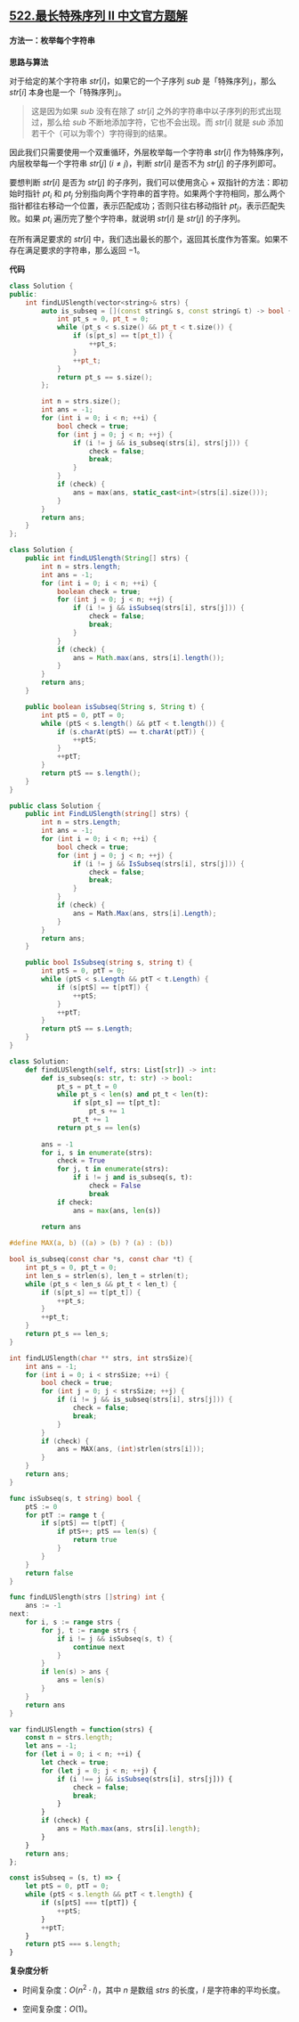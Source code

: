 ## [522.最长特殊序列 II 中文官方题解](https://leetcode.cn/problems/longest-uncommon-subsequence-ii/solutions/100000/zui-chang-te-shu-xu-lie-ii-by-leetcode-s-bo2e)
#### 方法一：枚举每个字符串

**思路与算法**

对于给定的某个字符串 $\textit{str}[i]$，如果它的一个子序列 $\textit{sub}$ 是「特殊序列」，那么 $\textit{str}[i]$ 本身也是一个「特殊序列」。

> 这是因为如果 $\textit{sub}$ 没有在除了 $\textit{str}[i]$ 之外的字符串中以子序列的形式出现过，那么给 $\textit{sub}$ 不断地添加字符，它也不会出现。而 $\textit{str}[i]$ 就是 $\textit{sub}$ 添加若干个（可以为零个）字符得到的结果。

因此我们只需要使用一个双重循环，外层枚举每一个字符串 $\textit{str}[i]$ 作为特殊序列，内层枚举每一个字符串 $\textit{str}[j]~(i \neq j)$，判断 $\textit{str}[i]$ 是否不为 $\textit{str}[j]$ 的子序列即可。

要想判断 $\textit{str}[i]$ 是否为 $\textit{str}[j]$ 的子序列，我们可以使用贪心 + 双指针的方法：即初始时指针 $\textit{pt}_i$ 和 $\textit{pt}_j$ 分别指向两个字符串的首字符。如果两个字符相同，那么两个指针都往右移动一个位置，表示匹配成功；否则只往右移动指针 $\textit{pt}_j$，表示匹配失败。如果 $\textit{pt}_i$ 遍历完了整个字符串，就说明 $\textit{str}[i]$ 是 $\textit{str}[j]$ 的子序列。

在所有满足要求的 $\textit{str}[i]$ 中，我们选出最长的那个，返回其长度作为答案。如果不存在满足要求的字符串，那么返回 $-1$。

**代码**

```C++ [sol1-C++]
class Solution {
public:
    int findLUSlength(vector<string>& strs) {
        auto is_subseq = [](const string& s, const string& t) -> bool {
            int pt_s = 0, pt_t = 0;
            while (pt_s < s.size() && pt_t < t.size()) {
                if (s[pt_s] == t[pt_t]) {
                    ++pt_s;
                }
                ++pt_t;
            }
            return pt_s == s.size();
        };

        int n = strs.size();
        int ans = -1;
        for (int i = 0; i < n; ++i) {
            bool check = true;
            for (int j = 0; j < n; ++j) {
                if (i != j && is_subseq(strs[i], strs[j])) {
                    check = false;
                    break;
                }
            }
            if (check) {
                ans = max(ans, static_cast<int>(strs[i].size()));
            }
        }
        return ans;
    }
};
```

```Java [sol1-Java]
class Solution {
    public int findLUSlength(String[] strs) {
        int n = strs.length;
        int ans = -1;
        for (int i = 0; i < n; ++i) {
            boolean check = true;
            for (int j = 0; j < n; ++j) {
                if (i != j && isSubseq(strs[i], strs[j])) {
                    check = false;
                    break;
                }
            }
            if (check) {
                ans = Math.max(ans, strs[i].length());
            }
        }
        return ans;
    }

    public boolean isSubseq(String s, String t) {
        int ptS = 0, ptT = 0;
        while (ptS < s.length() && ptT < t.length()) {
            if (s.charAt(ptS) == t.charAt(ptT)) {
                ++ptS;
            }
            ++ptT;
        }
        return ptS == s.length();
    }
}
```

```C# [sol1-C#]
public class Solution {
    public int FindLUSlength(string[] strs) {
        int n = strs.Length;
        int ans = -1;
        for (int i = 0; i < n; ++i) {
            bool check = true;
            for (int j = 0; j < n; ++j) {
                if (i != j && IsSubseq(strs[i], strs[j])) {
                    check = false;
                    break;
                }
            }
            if (check) {
                ans = Math.Max(ans, strs[i].Length);
            }
        }
        return ans;
    }

    public bool IsSubseq(string s, string t) {
        int ptS = 0, ptT = 0;
        while (ptS < s.Length && ptT < t.Length) {
            if (s[ptS] == t[ptT]) {
                ++ptS;
            }
            ++ptT;
        }
        return ptS == s.Length;
    }
}
```

```Python [sol1-Python3]
class Solution:
    def findLUSlength(self, strs: List[str]) -> int:
        def is_subseq(s: str, t: str) -> bool:
            pt_s = pt_t = 0
            while pt_s < len(s) and pt_t < len(t):
                if s[pt_s] == t[pt_t]:
                    pt_s += 1
                pt_t += 1
            return pt_s == len(s)
        
        ans = -1
        for i, s in enumerate(strs):
            check = True
            for j, t in enumerate(strs):
                if i != j and is_subseq(s, t):
                    check = False
                    break
            if check:
                ans = max(ans, len(s))
        
        return ans
```

```C [sol1-C]
#define MAX(a, b) ((a) > (b) ? (a) : (b))

bool is_subseq(const char *s, const char *t) {
    int pt_s = 0, pt_t = 0;
    int len_s = strlen(s), len_t = strlen(t);
    while (pt_s < len_s && pt_t < len_t) {
        if (s[pt_s] == t[pt_t]) {
            ++pt_s;
        }
        ++pt_t;
    }
    return pt_s == len_s;
}

int findLUSlength(char ** strs, int strsSize){
    int ans = -1;
    for (int i = 0; i < strsSize; ++i) {
        bool check = true;
        for (int j = 0; j < strsSize; ++j) {
            if (i != j && is_subseq(strs[i], strs[j])) {
                check = false;
                break;
            }
        }
        if (check) {
            ans = MAX(ans, (int)strlen(strs[i]));
        }
    }
    return ans;
}
```

```go [sol1-Golang]
func isSubseq(s, t string) bool {
    ptS := 0
    for ptT := range t {
        if s[ptS] == t[ptT] {
            if ptS++; ptS == len(s) {
                return true
            }
        }
    }
    return false
}

func findLUSlength(strs []string) int {
    ans := -1
next:
    for i, s := range strs {
        for j, t := range strs {
            if i != j && isSubseq(s, t) {
                continue next
            }
        }
        if len(s) > ans {
            ans = len(s)
        }
    }
    return ans
}
```

```JavaScript [sol1-JavaScript]
var findLUSlength = function(strs) {
    const n = strs.length;
    let ans = -1;
    for (let i = 0; i < n; ++i) {
        let check = true;
        for (let j = 0; j < n; ++j) {
            if (i !== j && isSubseq(strs[i], strs[j])) {
                check = false;
                break;
            }
        }
        if (check) {
            ans = Math.max(ans, strs[i].length);
        }
    }
    return ans;
};

const isSubseq = (s, t) => {
    let ptS = 0, ptT = 0;
    while (ptS < s.length && ptT < t.length) {
        if (s[ptS] === t[ptT]) {
            ++ptS;
        }
        ++ptT;
    }
    return ptS === s.length;
}
```

**复杂度分析**

- 时间复杂度：$O(n^2 \cdot l)$，其中 $n$ 是数组 $\textit{strs}$ 的长度，$l$ 是字符串的平均长度。

- 空间复杂度：$O(1)$。